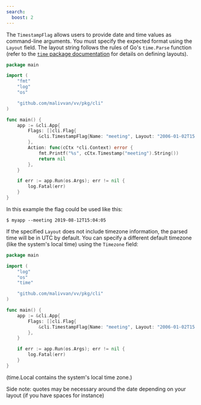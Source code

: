 ```yaml
---
search:
  boost: 2
---
```


The `TimestampFlag` allows users to provide date and time values as command-line arguments. You must specify the expected format using the `Layout` field. The layout string follows the rules of Go's `time.Parse` function (refer to the [`time` package documentation](https://golang.org/pkg/time/#Parse) for details on defining layouts).

<!-- {
  "args": ["&#45;&#45;meeting", "2019-08-12T15:04:05"],
  "output": "2019\\-08\\-12 15\\:04\\:05 \\+0000 UTC"
} -->
```go
package main

import (
	"fmt"
	"log"
	"os"

	"github.com/malivvan/vv/pkg/cli"
)

func main() {
	app := &cli.App{
		Flags: []cli.Flag{
			&cli.TimestampFlag{Name: "meeting", Layout: "2006-01-02T15:04:05"},
		},
		Action: func(cCtx *cli.Context) error {
			fmt.Printf("%s", cCtx.Timestamp("meeting").String())
			return nil
		},
	}

	if err := app.Run(os.Args); err != nil {
		log.Fatal(err)
	}
}
```

In this example the flag could be used like this:

```sh-session
$ myapp --meeting 2019-08-12T15:04:05
```

If the specified `Layout` does not include timezone information, the parsed time will be in UTC by default. You can specify a different default timezone (like the system's local time) using the `Timezone` field:

```go
package main

import (
	"log"
	"os"
	"time"

	"github.com/malivvan/vv/pkg/cli"
)

func main() {
	app := &cli.App{
		Flags: []cli.Flag{
			&cli.TimestampFlag{Name: "meeting", Layout: "2006-01-02T15:04:05", Timezone: time.Local},
		},
	}

	if err := app.Run(os.Args); err != nil {
		log.Fatal(err)
	}
}
```

(time.Local contains the system's local time zone.)

Side note: quotes may be necessary around the date depending on your layout (if
you have spaces for instance)
